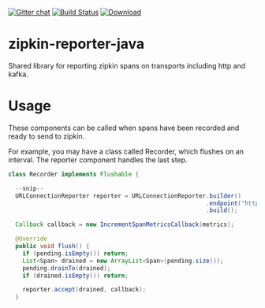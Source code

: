 [![Gitter chat](http://img.shields.io/badge/gitter-join%20chat%20%E2%86%92-brightgreen.svg)](https://gitter.im/openzipkin/zipkin) [![Build Status](https://travis-ci.org/openzipkin/zipkin-reporter-java.svg?branch=master)](https://travis-ci.org/openzipkin/zipkin-reporter-java) [![Download](https://api.bintray.com/packages/openzipkin/maven/zipkin-reporter-java/images/download.svg) ](https://bintray.com/openzipkin/maven/zipkin-reporter-java/_latestVersion)

# zipkin-reporter-java
Shared library for reporting zipkin spans on transports including http and kafka.

# Usage
These components can be called when spans have been recorded and ready to send to zipkin.

For example, you may have a class called Recorder, which flushes on an interval. The reporter
component handles the last step.

```java
class Recorder implements Flushable {

  --snip--
  URLConnectionReporter reporter = URLConnectionReporter.builder()
                                                        .endpoint("http://localhost:9411/api/v1/spans")
                                                        .build();

  Callback callback = new IncrementSpanMetricsCallback(metrics);

  @Override
  public void flush() {
    if (pending.isEmpty()) return;
    List<Span> drained = new ArrayList<Span>(pending.size());
    pending.drainTo(drained);
    if (drained.isEmpty()) return;

    reporter.accept(drained, callback);
  }
```
